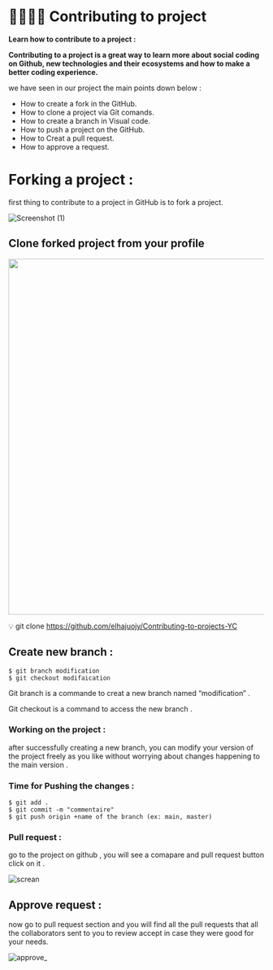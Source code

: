 # 👨‍⚖️👨‍⚖ Contributing to project

**Learn how to contribute to a project :**

**Contributing to a project is a great way to learn more about social coding on Github, new technologies and their ecosystems and how to make a better coding experience.**

we have seen in our project the main points down below :

- How to create a fork in the GitHub.
- How to clone a project via Git comands.
- How to create a branch in Visual code.
- How to push a project on the GitHub.
- How to Creat a pull request.
- How to approve a request.

# Forking a project :

first thing to contribute to a project in  GitHub is to fork a project.

![Screenshot (1)](https://user-images.githubusercontent.com/86893073/192566602-75516554-55e4-4a5d-9e1b-5722ed88b336.png)

## Clone forked  project from your profile

<div style="display:felx; gap:50px">
<img  src="https://user-images.githubusercontent.com/86893073/192566687-c92edafb-1b02-43d5-a08a-090df73bd85f.png" width="700em" /> 
</div>
 

💡 git clone https://github.com/elhajuojy/Contributing-to-projects-YC

</aside>

## Create new branch :

```
$ git branch modification 
$ git checkout modifaication
```

Git branch is a commande to creat a new branch named “modification” .

Git checkout is a command to access the new branch .

### Working on the project :

after successfully creating a new branch, you can modify your version of the project freely as you like without worrying about changes happening to the main version .

### Time for Pushing the changes :

```
$ git add .
$ git commit -m "commentaire"
$ git push origin +name of the branch (ex: main, master)
```

### Pull request :

go to the project on github , you will see a comapare and pull request button click on it .


![screan](https://user-images.githubusercontent.com/86893073/192566906-76aa7b10-e5c0-405d-9ce7-c34ad297a147.png)

## Approve request :

now go to pull request section and you will find all the pull requests that all the collaborators sent to you to review accept in case they were good for your needs.

![approve_](https://user-images.githubusercontent.com/86893073/192566995-c542f466-ff78-419e-b7e8-d09a82aa4c60.png)
